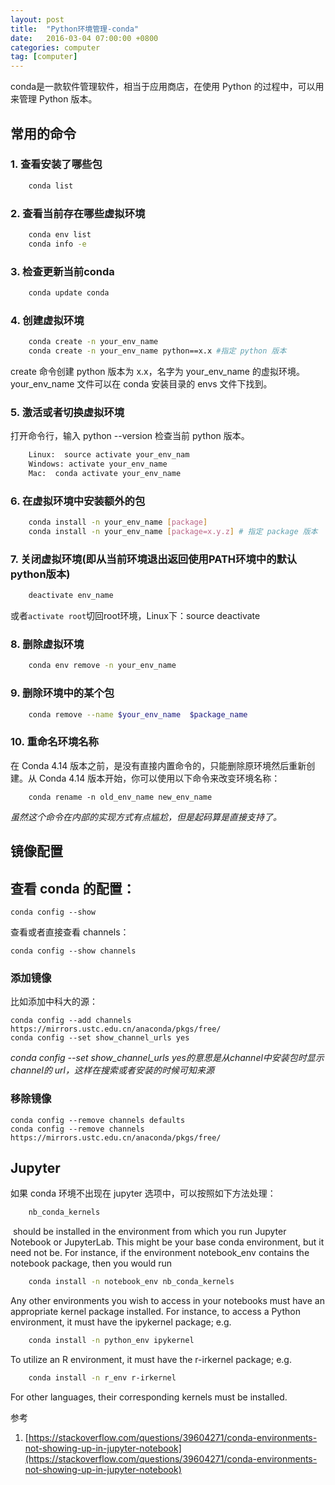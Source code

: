 ```yaml
---
layout: post
title:  "Python环境管理-conda"
date:   2016-03-04 07:00:00 +0800
categories: computer
tag: [computer]
---
```


conda是一款软件管理软件，相当于应用商店，在使用 Python 的过程中，可以用来管理 Python 版本。

## 常用的命令

### 1. 查看安装了哪些包


```bash
    conda list
```

### 2. 查看当前存在哪些虚拟环境

```bash
    conda env list 
    conda info -e
```

### 3. 检查更新当前conda


```bash
    conda update conda
```

### 4. 创建虚拟环境


```bash
    conda create -n your_env_name
    conda create -n your_env_name python==x.x #指定 python 版本
```

create 命令创建 python 版本为 x.x，名字为 your_env_name 的虚拟环境。your_env_name 文件可以在 conda 安装目录的 envs 文件下找到。

### 5. 激活或者切换虚拟环境

打开命令行，输入 python --version 检查当前 python 版本。

```bash
    Linux:  source activate your_env_nam
    Windows: activate your_env_name
    Mac:  conda activate your_env_name
```

### 6. 在虚拟环境中安装额外的包

```bash
    conda install -n your_env_name [package]
    conda install -n your_env_name [package=x.y.z] # 指定 package 版本
```

### 7. 关闭虚拟环境(即从当前环境退出返回使用PATH环境中的默认python版本)

```bash
    deactivate env_name
```

或者`activate root`切回root环境，Linux下：source deactivate 

### 8. 删除虚拟环境

```bash
    conda env remove -n your_env_name
```

### 9. 删除环境中的某个包

```bash
    conda remove --name $your_env_name  $package_name
```

### 10. 重命名环境名称

在 Conda 4.14 版本之前，是没有直接内置命令的，只能删除原环境然后重新创建。从 Conda 4.14 版本开始，你可以使用以下命令来改变环境名称：

```shell
    conda rename -n old_env_name new_env_name
```

*虽然这个命令在内部的实现方式有点尴尬，但是起码算是直接支持了。*

## 镜像配置

## 查看 conda 的配置：

```shell
conda config --show
```

查看或者直接查看 channels：

```shell
conda config --show channels
```

### 添加镜像

比如添加中科大的源：

```shell
conda config --add channels https://mirrors.ustc.edu.cn/anaconda/pkgs/free/
conda config --set show_channel_urls yes
```

*conda config --set show_channel_urls yes的意思是从channel中安装包时显示channel的 url，这样在搜索或者安装的时候可知来源*

### 移除镜像
```shell
conda config --remove channels defaults
conda config --remove channels https://mirrors.ustc.edu.cn/anaconda/pkgs/free/
```

## Jupyter

如果 conda 环境不出现在 jupyter 选项中，可以按照如下方法处理：

```bash
    nb_conda_kernels
```

 should be installed in the environment from which you run Jupyter Notebook or JupyterLab. This might be your base conda environment, but it need not be. For instance, if the environment notebook_env contains the notebook package, then you would run

```bash
    conda install -n notebook_env nb_conda_kernels
```

Any other environments you wish to access in your notebooks must have an appropriate kernel package installed. For instance, to access a Python environment, it must have the ipykernel package; e.g.

```bash
    conda install -n python_env ipykernel
```

To utilize an R environment, it must have the r-irkernel package; e.g.

```bash
    conda install -n r_env r-irkernel
```

For other languages, their corresponding kernels must be installed.

参考

1. [https://stackoverflow.com/questions/39604271/conda-environments-not-showing-up-in-jupyter-notebook](https://stackoverflow.com/questions/39604271/conda-environments-not-showing-up-in-jupyter-notebook)
